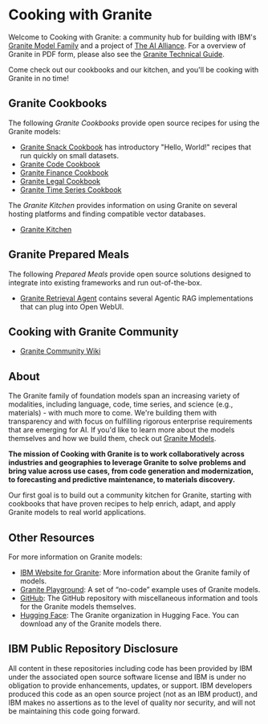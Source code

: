# Cooking with Granite

Welcome to Cooking with Granite: a community hub for building with IBM's [Granite Model Family](https://www.ibm.com/granite) and a project of [The AI Alliance](https://thealliance.ai/).
For a overview of Granite in PDF form, please also see the [Granite Technical Guide](https://github.com/ibm-granite-community/documentation/blob/main/IBM%20Granite%20Technical%20Guide.pdf).

Come check out our cookbooks and our kitchen, and you'll be cooking with Granite in no time!

## Granite Cookbooks

The following _Granite Cookbooks_ provide open source recipes for using the Granite models:

* [Granite Snack Cookbook](https://github.com/ibm-granite-community/granite-snack-cookbook) has introductory "Hello, World!" recipes that run quickly on small datasets.
* [Granite Code Cookbook](https://github.com/ibm-granite-community/granite-code-cookbook)
* [Granite Finance Cookbook](https://github.com/ibm-granite-community/granite-finance-cookbook)
* [Granite Legal Cookbook](https://github.com/ibm-granite-community/granite-legal-cookbook)
* [Granite Time Series Cookbook](https://github.com/ibm-granite-community/granite-timeseries-cookbook)

The _Granite Kitchen_ provides information on using Granite on several hosting platforms and finding compatible vector databases.

* [Granite Kitchen](https://github.com/ibm-granite-community/granite-kitchen)

## Granite Prepared Meals

The following _Prepared Meals_ provide open source solutions designed to integrate into existing frameworks and run out-of-the-box.

* [Granite Retrieval Agent](https://github.com/ibm-granite-community/granite-retrieval-agent) contains several Agentic RAG implementations that can plug into Open WebUI.

## Cooking with Granite Community

* [Granite Community Wiki](https://github.com/ibm-granite-community/community/wiki)

## About

The Granite family of foundation models span an increasing variety of modalities, including language, code, time series, and science (e.g., materials) - with much more to come. We're building them with transparency and with focus on fulfilling rigorous enterprise requirements that are emerging for AI. If you'd like to learn more about the models themselves and how we build them, check out [Granite Models](https://github.com/ibm-granite).

**The mission of Cooking with Granite is to work collaboratively across industries and geographies to leverage Granite to solve problems and bring value across use cases, from code generation and modernization, to forecasting and predictive maintenance, to materials discovery.**

Our first goal is to build out a community kitchen for Granite, starting with cookbooks that have proven recipes to help enrich, adapt, and apply Granite models to real world applications.

## Other Resources

For more information on Granite models:

* [IBM Website for Granite](https://www.ibm.com/granite): More information about the Granite family of models.
* [Granite Playground](https://www.ibm.com/granite/playground/): A set of &ldquo;no-code&rdquo; example uses of Granite models.
* [GitHub](https://github.com/ibm-granite): The GitHub repository with miscellaneous information and tools for the Granite models themselves.
* [Hugging Face](https://huggingface.co/ibm-granite): The Granite organization in Hugging Face. You can download any of the Granite models there.

## IBM Public Repository Disclosure

All content in these repositories including code has been provided by IBM under the associated open source software license and IBM is under no obligation to provide enhancements, updates, or support. IBM developers produced this code as an open source project (not as an IBM product), and IBM makes no assertions as to the level of quality nor security, and will not be maintaining this code going forward.

